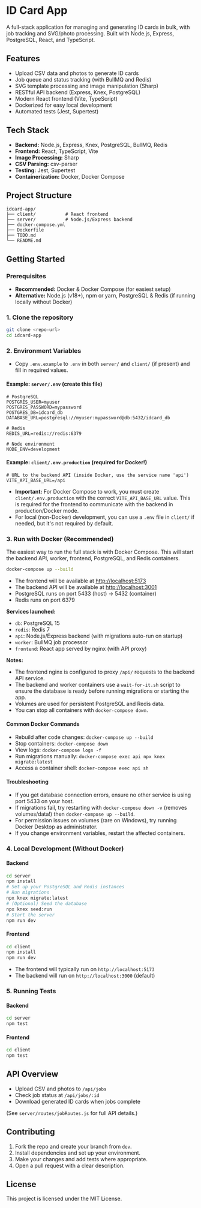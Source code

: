 # ID Card App

A full-stack application for managing and generating ID cards in bulk, with job tracking and SVG/photo processing. Built with Node.js, Express, PostgreSQL, React, and TypeScript.

## Features

- Upload CSV data and photos to generate ID cards
- Job queue and status tracking (with BullMQ and Redis)
- SVG template processing and image manipulation (Sharp)
- RESTful API backend (Express, Knex, PostgreSQL)
- Modern React frontend (Vite, TypeScript)
- Dockerized for easy local development
- Automated tests (Jest, Supertest)

## Tech Stack

- **Backend:** Node.js, Express, Knex, PostgreSQL, BullMQ, Redis
- **Frontend:** React, TypeScript, Vite
- **Image Processing:** Sharp
- **CSV Parsing:** csv-parser
- **Testing:** Jest, Supertest
- **Containerization:** Docker, Docker Compose

## Project Structure

```
idcard-app/
├── client/           # React frontend
├── server/           # Node.js/Express backend
├── docker-compose.yml
├── Dockerfile
├── TODO.md
└── README.md
```

## Getting Started

### Prerequisites
- **Recommended:** Docker & Docker Compose (for easiest setup)
- **Alternative:** Node.js (v18+), npm or yarn, PostgreSQL & Redis (if running locally without Docker)

### 1. Clone the repository
```bash
git clone <repo-url>
cd idcard-app
```

### 2. Environment Variables
- Copy `.env.example` to `.env` in both `server/` and `client/` (if present) and fill in required values.

#### Example: `server/.env` (create this file)
```
# PostgreSQL
POSTGRES_USER=myuser
POSTGRES_PASSWORD=mypassword
POSTGRES_DB=idcard_db
DATABASE_URL=postgresql://myuser:mypassword@db:5432/idcard_db

# Redis
REDIS_URL=redis://redis:6379

# Node environment
NODE_ENV=development
```

#### Example: `client/.env.production` (required for Docker!)
```
# URL to the backend API (inside Docker, use the service name 'api')
VITE_API_BASE_URL=/api
```
- **Important:** For Docker Compose to work, you must create `client/.env.production` with the correct `VITE_API_BASE_URL` value. This is required for the frontend to communicate with the backend in production/Docker mode.
- For local (non-Docker) development, you can use a `.env` file in `client/` if needed, but it's not required by default.

### 3. Run with Docker (Recommended)

The easiest way to run the full stack is with Docker Compose. This will start the backend API, worker, frontend, PostgreSQL, and Redis containers.

```bash
docker-compose up --build
```

- The frontend will be available at [http://localhost:5173](http://localhost:5173)
- The backend API will be available at [http://localhost:3001](http://localhost:3001)
- PostgreSQL runs on port 5433 (host) → 5432 (container)
- Redis runs on port 6379

**Services launched:**
- `db`: PostgreSQL 15
- `redis`: Redis 7
- `api`: Node.js/Express backend (with migrations auto-run on startup)
- `worker`: BullMQ job processor
- `frontend`: React app served by nginx (with API proxy)

**Notes:**
- The frontend nginx is configured to proxy `/api/` requests to the backend API service.
- The backend and worker containers use a `wait-for-it.sh` script to ensure the database is ready before running migrations or starting the app.
- Volumes are used for persistent PostgreSQL and Redis data.
- You can stop all containers with `docker-compose down`.

#### Common Docker Commands
- Rebuild after code changes: `docker-compose up --build`
- Stop containers: `docker-compose down`
- View logs: `docker-compose logs -f`
- Run migrations manually: `docker-compose exec api npx knex migrate:latest`
- Access a container shell: `docker-compose exec api sh`

#### Troubleshooting
- If you get database connection errors, ensure no other service is using port 5433 on your host.
- If migrations fail, try restarting with `docker-compose down -v` (removes volumes/data!) then `docker-compose up --build`.
- For permission issues on volumes (rare on Windows), try running Docker Desktop as administrator.
- If you change environment variables, restart the affected containers.

### 4. Local Development (Without Docker)

#### Backend
```bash
cd server
npm install
# Set up your PostgreSQL and Redis instances
# Run migrations
npx knex migrate:latest
# (Optional) Seed the database
npx knex seed:run
# Start the server
npm run dev
```

#### Frontend
```bash
cd client
npm install
npm run dev
```

- The frontend will typically run on `http://localhost:5173`
- The backend will run on `http://localhost:3000` (default)

### 5. Running Tests

#### Backend
```bash
cd server
npm test
```

#### Frontend
```bash
cd client
npm test
```

## API Overview

- Upload CSV and photos to `/api/jobs`
- Check job status at `/api/jobs/:id`
- Download generated ID cards when jobs complete

(See `server/routes/jobRoutes.js` for full API details.)

## Contributing

1. Fork the repo and create your branch from `dev`.
2. Install dependencies and set up your environment.
3. Make your changes and add tests where appropriate.
4. Open a pull request with a clear description.

## License

This project is licensed under the MIT License. 